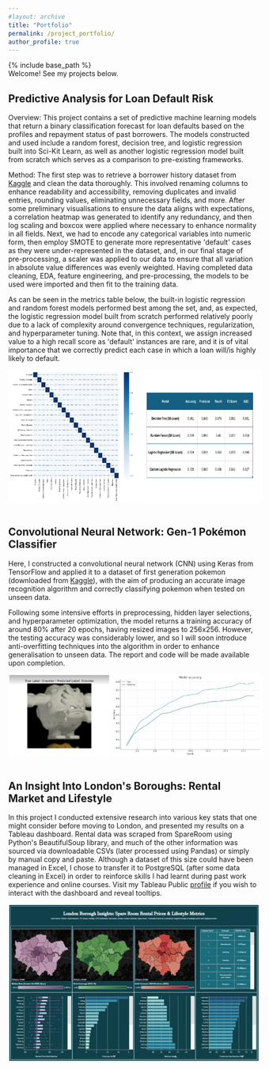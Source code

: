 ```yaml
---
#layout: archive
title: "Portfolio"
permalink: /project_portfolio/
author_profile: true
---
```


{% include base_path %}
<br>
Welcome! See my projects below. <!-- or contributions or competitions -->

<h2> Predictive Analysis for Loan Default Risk </h2>

Overview: This project contains a set of predictive machine learning models that return a binary classification forecast for loan defaults based on the profiles and repayment status of past borrowers. The models constructed and used include a random forest, decision tree, and logistic regression built into Sci-Kit Learn, as well as another logistic regression model built from scratch which serves as a comparison to pre-existing frameworks.

Method: The first step was to retrieve a borrower history dataset from [Kaggle](https://www.kaggle.com/datasets/lantian773030/pokemonclassification/data) and clean the data thoroughly. This involved renaming columns to enhance readability and accessibility, removing duplicates and invalid entries, rounding values, eliminating unnecessary fields, and more. After some preliminary visualisations to ensure the data aligns with expectations, a correlation heatmap was generated to identify any redundancy, and then log scaling and boxcox were applied where necessary to enhance normality in all fields. Next, we had to encode any categorical variables into numeric form, then employ SMOTE to generate more representative 'default' cases as they were under-represented in the dataset, and, in our final stage of pre-processing, a scaler was applied to our data to ensure that all variation in absolute value differences was evenly weighted. Having completed data cleaning, EDA, feature engineering, and pre-processing, the models to be used were imported and then fit to the training data. 

As can be seen in the metrics table below, the built-in logistic regression and random forest models performed best among the set, and, as expected, the logistic regression model built from scratch performed relatively poorly due to a lack of complexity around convergence techniques, regularization, and hyperparameter tuning. Note that, in this context, we assign increased value to a high recall score as 'default' instances are rare, and it is of vital importance that we correctly predict each case in which a loan will/is highly likely to default.

<div style="display: flex;">
  <img src="/images/correlation_heatmap.png" alt="Image 2" style="width: 50%; border: 2px solid white; margin-right: 2px;">
  <img src="/images/model_performance_table.png" alt="Image 1" style="width: 50%; border: 2px solid white;">
</div>

<br>

<h2> Convolutional Neural Network: Gen-1 Pokémon Classifier </h2>

Here, I constructed a convolutional neural network (CNN) using Keras from TensorFlow and applied it to a dataset of first generation pokemon (downloaded from [Kaggle](https://www.kaggle.com/datasets/lantian773030/pokemonclassification/data)), with the aim of producing an accurate image recognition algorithm and correctly classifying pokemon when tested on unseen data.

Following some intensive efforts in preprocessing, hidden layer selections, and hyperparameter optimization, the model returns a training accuracy of around 80% after 20 epochs, having resized images to 256x256. However, the testing accuracy was considerably lower, and so I will soon introduce anti-overfitting techniques into the algorithm in order to enhance generalisation to unseen data. The report and code will be made available upon completion.

<div style="display: flex;">
  <img src="/images/Graveler.png" alt="Image 2" style="width: 40%; border: 2px solid white; margin-right: 2px;">
  <img src="/images/CNN_Analytics.png" alt="Image 1" style="width: 60%; border: 2px solid white;">
</div>

<!-- Need to professionalize images, nice font, white text, clean boundaries  test -->

<br>

<h2> An Insight Into London's Boroughs: Rental Market and Lifestyle </h2>

In this project I conducted extensive research into various key stats that one might consider before moving to London, and presented my results on a Tableau dashboard. Rental data was scraped from SpareRoom using Python's BeautifulSoup library, and much of the other information was sourced via downloadable CSVs (later processed using Pandas) or simply by manual copy and paste. Although a dataset of this size could have been managed in Excel, I chose to transfer it to PostgreSQL (after some data cleaning in Excel) in order to reinforce skills I had learnt during past work experience and online courses. Visit my Tableau Public [profile](https://public.tableau.com/app/profile/ross.edwards/vizzes) if you wish to interact with the dashboard and reveal tooltips.

<div style="display: flex;">
  <img src="/images/London_Dashboard.png" alt="Image 1" style="width: 100%; border: 2px solid white;">
</div>

<br>


<!--


<h2> Data Engineering Project </h2>

SQL / Python / Hadoop / Spark / AWS / Azure - Project to display competence in data engineering

![image](rzedward.github.io/images/500x300.png)

<br>

<h2> Project 4: Logistic Regression </h2>

Using built-in vs custom built logistic regression to identify neural tube defects. We are taking quantifiable features of the neural tubes rather than images here.

![image](rzedward.github.io/images/500x300.png)

<br>

<h2> Project 5: Time Series Forecasting </h2>

Let's build a time series forecast.

![image](rzedward.github.io/images/500x300.png)

<br>

Ideas:

END GOAL: END-TO-END DATA ENGINEERING PROJECT USING CLOUD (Python/SQL), END-TO-END MACHINE LEARNING PROJECT (C++), END-TO-END DATA SCIENCE PROJECT (R)

* Cobblestone Research Project
* Kaggle competitions
* Hackathon
* Excel Competition
* Open Source Contribution
* Teaching (YouTube?)

* Trading Bot
* Logistic Regression Project - disease classification
* NLP Sentiment Analysis
* Time Series Forecast for Sales Predictions (or in R for stock market forecasting)
* Ideally deploy these things using AWS/Docker/K8s

* Data Science / ML - ML Projects
* Data Analysis - Tableau Dashboard
* Data Engineering - Need a full End-to-end project - see projectpro website

-->